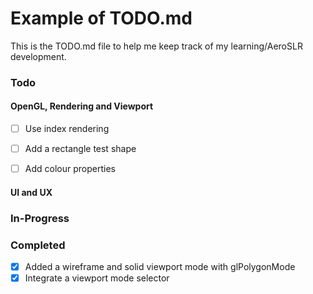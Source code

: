 # Example of TODO.md

This is the TODO.md file to help me keep track of my learning/AeroSLR development.

### Todo

#### OpenGL, Rendering and Viewport

- [ ] Use index rendering

- [ ] Add a rectangle test shape
- [ ] Add colour properties

#### UI and UX

### In-Progress

### Completed

- [x] Added a wireframe and solid viewport mode with glPolygonMode  
- [x] Integrate a viewport mode selector